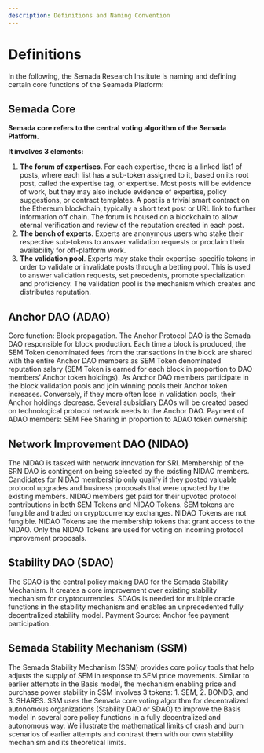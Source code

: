 ```yaml
---
description: Definitions and Naming Convention
---
```


# Definitions

In the following, the Semada Research Institute is naming and defining certain core functions of the Seamada Platform: 

## **Semada Core**

**Semada core refers to the central voting algorithm of the Semada Platform.** 

**It involves 3 elements:** 

1. **The forum of expertises**. For each expertise, there is a linked list1 of posts, where each list has a sub-token assigned to it, based on its root post, called the ​expertise tag​, or expertise​. Most posts will be evidence of work, but they may also include evidence of expertise, policy suggestions, or contract templates. A ​post is a trivial smart contract on the Ethereum blockchain, typically a short text post or URL link to further information off chain. The forum is housed on a blockchain to allow eternal verification and review of the reputation created in each post.
2. **The bench of ​experts**​. Experts are anonymous users who stake their respective sub-tokens to answer validation requests or proclaim their availability for off-platform work.
3. **The validation pool**​. Experts may stake their expertise-specific tokens in order to validate or invalidate posts through a betting pool. This is used to answer validation requests, set precedents, promote specialization and proficiency. The validation pool is the mechanism which creates and distributes reputation.

## **Anchor DAO \(ADAO\)**

Core function: Block propagation. The Anchor Protocol DAO is the Semada DAO responsible for block production. Each time a block is produced, the SEM Token denominated fees from the transactions in the block are shared with the entire Anchor DAO members as SEM Token denominated reputation salary \(SEM Token is earned for each block in proportion to DAO members’ Anchor token holdings\). As Anchor DAO members participate in the block validation pools and join winning pools their Anchor token increases. Conversely, if they more often lose in validation pools, their Anchor holdings decrease. Several subsidiary DAOs will be created based on technological protocol network needs to the Anchor DAO. Payment of ADAO members: SEM Fee Sharing in proportion to ADAO token ownership

## Network Improvement DAO \(NIDAO\)

The NIDAO is tasked with network innovation for SRI. Membership of the SRN DAO is contingent on being selected by the existing NIDAO members. Candidates for NIDAO membership only qualify if they posted valuable protocol upgrades and business proposals that were upvoted by the existing members. NIDAO members get paid for their upvoted protocol contributions in both SEM Tokens and NIDAO Tokens. SEM tokens are fungible and traded on cryptocurrency exchanges. NIDAO Tokens are not fungible. NIDAO Tokens are the membership tokens that grant access to the NIDAO. Only the NIDAO Tokens are used for voting on incoming protocol improvement proposals.  


## Stability DAO \(SDAO\)

The SDAO is the central policy making DAO for the Semada Stability Mechanism.  It creates a core improvement over existing stability mechanism for cryptocurrencies. SDAOs is needed for multiple oracle functions in the stability mechanism and enables an unprecedented fully decentralized stability model. Payment Source: Anchor fee payment participation.  
 

## Semada Stability Mechanism \(SSM\)

The Semada Stability Mechanism \(SSM\) provides core policy tools that help adjusts the supply of SEM in response to  SEM price movements. Similar to earlier attempts in the Basis model, the mechanism enabling price and purchase power stability in SSM involves 3 tokens: 1. SEM, 2. BONDS, and 3. SHARES. SSM uses the Semada core voting algorithm for decentralized autonomous organizations \(Stability DAO or SDAO\) to improve the Basis model in several core policy functions in a fully decentralized and autonomous way. We illustrate the mathematical limits of crash and burn scenarios of earlier attempts and contrast them with our own stability mechanism and its theoretical limits.

